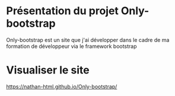 # Présentation du projet Only-bootstrap

Only-bootstrap est un site que j'ai développer dans le cadre de ma formation de développeur via le framework bootstrap

# Visualiser le site

https://nathan-html.github.io/Only-bootstrap/
